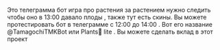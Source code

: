 Это телеграмма бот игра про растения за растением нужно следить чтобы оно в 13:00 давало плоды , также тут есть скины. Вы можете протестировать бот в телеграмме с 12:00 до 14:00 . Вот его название @TamagochiTMKBot или Plants🌱 lite . Вы можете сделать вклад в этот проект 
